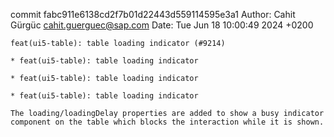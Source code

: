 commit fabc911e6138cd2f7b01d22443d559114595e3a1
Author: Cahit Gürgüc <cahit.guerguec@sap.com>
Date:   Tue Jun 18 10:00:49 2024 +0200

    feat(ui5-table): table loading indicator (#9214)
    
    * feat(ui5-table): table loading indicator
    
    * feat(ui5-table): table loading indicator
    
    * feat(ui5-table): table loading indicator
    
    The loading/loadingDelay properties are added to show a busy indicator component on the table which blocks the interaction while it is shown.
